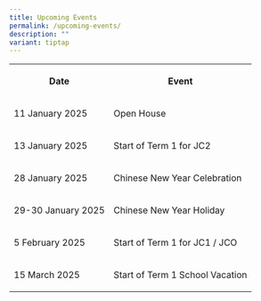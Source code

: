 ```yaml
---
title: Upcoming Events
permalink: /upcoming-events/
description: ""
variant: tiptap
---
```

<table style="minWidth: 50px">
<colgroup>
<col>
<col>
</colgroup>
<tbody>
<tr>
<th rowspan="1" colspan="1">
<p>Date</p>
</th>
<th rowspan="1" colspan="1">
<p>Event</p>
</th>
</tr>
<tr>
<td rowspan="1" colspan="1">
<p>11 January 2025</p>
</td>
<td rowspan="1" colspan="1">
<p>Open House</p>
</td>
</tr>
<tr>
<td rowspan="1" colspan="1">
<p>13 January 2025</p>
</td>
<td rowspan="1" colspan="1">
<p>Start of Term 1 for JC2</p>
</td>
</tr>
<tr>
<td rowspan="1" colspan="1">
<p>28 January 2025</p>
</td>
<td rowspan="1" colspan="1">
<p>Chinese New Year Celebration</p>
</td>
</tr>
<tr>
<td rowspan="1" colspan="1">
<p>29-30 January 2025</p>
</td>
<td rowspan="1" colspan="1">
<p>Chinese New Year Holiday</p>
</td>
</tr>
<tr>
<td rowspan="1" colspan="1">
<p>5 February 2025</p>
</td>
<td rowspan="1" colspan="1">
<p>Start of Term 1 for JC1 / JCO</p>
</td>
</tr>
<tr>
<td rowspan="1" colspan="1">
<p>15 March 2025</p>
</td>
<td rowspan="1" colspan="1">
<p>Start of Term 1 School Vacation</p>
</td>
</tr>
</tbody>
</table>
<p></p>